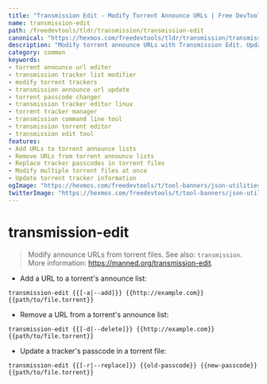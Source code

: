```yaml
---
title: "Transmission Edit - Modify Torrent Announce URLs | Free DevTools"
name: transmission-edit
path: /freedevtools/tldr/transmission/transmission-edit
canonical: "https://hexmos.com/freedevtools/tldr/transmission/transmission-edit/"
description: "Modify torrent announce URLs with Transmission Edit. Update tracker lists and passcodes with this command line tool. Free online tool, no registration required."
category: common
keywords:
- torrent announce url editor
- transmission tracker list modifier
- modify torrent trackers
- transmission announce url update
- torrent passcode changer
- transmission tracker editor linux
- torrent tracker manager
- transmission command line tool
- transmission torrent editor
- transmission edit tool
features:
- Add URLs to torrent announce lists
- Remove URLs from torrent announce lists
- Replace tracker passcodes in torrent files
- Modify multiple torrent files at once
- Update torrent tracker information
ogImage: "https://hexmos.com/freedevtools/t/tool-banners/json-utilities-banner.png"
twitterImage: "https://hexmos.com/freedevtools/t/tool-banners/json-utilities-banner.png"
---
```


# transmission-edit

> Modify announce URLs from torrent files.
> See also: `transmission`.
> More information: <https://manned.org/transmission-edit>.

- Add a URL to a torrent's announce list:

`transmission-edit {{[-a|--add]}} {{http://example.com}} {{path/to/file.torrent}}`

- Remove a URL from a torrent's announce list:

`transmission-edit {{[-d|--delete]}} {{http://example.com}} {{path/to/file.torrent}}`

- Update a tracker's passcode in a torrent file:

`transmission-edit {{[-r|--replace]}} {{old-passcode}} {{new-passcode}} {{path/to/file.torrent}}`
